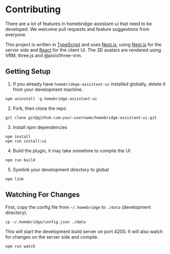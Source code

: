 # Contributing

There are a lot of features in homebridge-assistant-ui that need to be developed.
We welcome pull requests and feature suggestions from everyone.

This project is written in [TypeScript](https://www.typescriptlang.org/) and uses [Nest.js](https://nestjs.com/), using [Nest.js](https://nestjs.com/) for the server side and [React](https://reactjs.org/) for the client UI.
The 3D avatars are rendered using VRM, three.js and @pixiv/three-vrm.

## Getting Setup

1. If you already have `homebridege-assistant-ui` installed globally, delete it from your development machine.

```
npm uninstall -g homebridge-assistant-ui
```

2. Fork, then clone the repo

```git clone
git clone git@github.com:your-username/homebridge-assistant-ui.git
```

3. Install npm dependencies

```
npm install
npm run install:ui
```

4. Build the plugin, it may take sometime to compile the UI

```
npm run build
```

5. Symlink your development directory to global

```
npm link
```

## Watching For Changes

First, copy the config file from `~/.homebridge` to `./data` (development directory).

```
cp ~/.homebridge/config.json ./data
```

This will start the development build server on port 4200. It will also watch for changes on the server side and compile.

```
npm run watch
```
